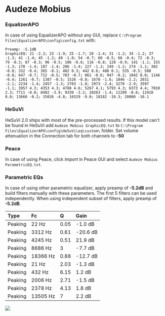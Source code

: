 # Audeze Mobius

### EqualizerAPO
In case of using EqualizerAPO without any GUI, replace `C:\Program Files\EqualizerAPO\config\config.txt`
with:
```
Preamp: -5.1dB
GraphicEQ: 21 -2.2; 23 -1.9; 25 -1.7; 28 -1.4; 31 -1.2; 34 -1.2; 37 -1.3; 41 -1.4; 45 -1.2; 49 -1.0; 54 -0.7; 60 -0.5; 66 -0.4; 72 -0.3; 79 -0.3; 87 -0.3; 96 -0.5; 106 -0.6; 116 -0.8; 128 -0.9; 141 -1.1; 155 -1.3; 170 -1.4; 187 -1.4; 206 -1.4; 227 -1.3; 249 -1.2; 274 -1.1; 302 -0.8; 332 -0.4; 365 -0.1; 402 0.3; 442 0.6; 486 0.1; 535 -0.5; 588 -0.8; 647 -0.7; 712 -0.5; 783 -0.7; 861 -0.6; 947 -0.2; 1042 0.0; 1146 -0.4; 1261 -0.7; 1387 -0.5; 1526 -0.8; 1678 -1.6; 1846 -2.2; 2031 -2.1; 2234 -1.4; 2457 -1.3; 2703 -1.8; 2973 -2.4; 3270 -2.9; 3597 -1.1; 3957 4.3; 4353 4.3; 4788 4.6; 5267 4.1; 5793 4.3; 6373 4.4; 7010 2.3; 7711 -0.8; 8482 -3.9; 9330 -3.2; 10263 -1.4; 11289 -0.6; 12418 0.0; 13660 -0.2; 15026 -4.8; 16529 -9.0; 18182 -10.3; 20000 -10.1
```

### HeSuVi
HeSuVi 2.0 ships with most of the pre-processed results. If this model can't be found in HeSuVi add
`Audeze Mobius GraphicEQ.txt` to `C:\Program Files\EqualizerAPO\config\HeSuVi\eq\custom\` folder.
Set volume attenuation in the Connection tab for both channels to **-50**

### Peace
In case of using Peace, click *Import* in Peace GUI and select `Audeze Mobius ParametricEQ.txt`.

### Parametric EQs
In case of using other parametric equalizer, apply preamp of **-5.2dB** and build filters manually
with these parameters. The first 5 filters can be used independently.
When using independent subset of filters, apply preamp of **-5.2dB**.

| Type    | Fc       |    Q | Gain     |
|:--------|:---------|:-----|:---------|
| Peaking | 22 Hz    | 0.05 | -1.0 dB  |
| Peaking | 3312 Hz  | 0.61 | -20.6 dB |
| Peaking | 4245 Hz  | 0.51 | 21.9 dB  |
| Peaking | 8686 Hz  | 3    | -7.7 dB  |
| Peaking | 18366 Hz | 0.88 | -12.7 dB |
| Peaking | 21 Hz    | 2.03 | -1.3 dB  |
| Peaking | 432 Hz   | 6.15 | 1.2 dB   |
| Peaking | 2006 Hz  | 2.71 | -1.5 dB  |
| Peaking | 2378 Hz  | 4.13 | 1.8 dB   |
| Peaking | 13505 Hz | 7    | 2.2 dB   |

![](https://raw.githubusercontent.com/jaakkopasanen/AutoEq/master/results/rtings/avg/Audeze%20Mobius/Audeze%20Mobius.png)